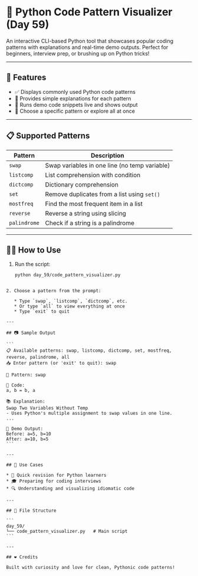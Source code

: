 # 🧠 Python Code Pattern Visualizer (Day 59)

An interactive CLI-based Python tool that showcases popular coding patterns with explanations and real-time demo outputs. Perfect for beginners, interview prep, or brushing up on Python tricks!

---

## 🚀 Features

- ✅ Displays commonly used Python code patterns
- 📘 Provides simple explanations for each pattern
- 🧪 Runs demo code snippets live and shows output
- 🔁 Choose a specific pattern or explore all at once

---

## 📋 Supported Patterns

| Pattern      | Description                                      |
|--------------|--------------------------------------------------|
| `swap`       | Swap variables in one line (no temp variable)    |
| `listcomp`   | List comprehension with condition                |
| `dictcomp`   | Dictionary comprehension                         |
| `set`        | Remove duplicates from a list using `set()`      |
| `mostfreq`   | Find the most frequent item in a list            |
| `reverse`    | Reverse a string using slicing                   |
| `palindrome` | Check if a string is a palindrome                |

---

## 🧑‍💻 How to Use

1. Run the script:
   ```bash
   python day_59/code_pattern_visualizer.py
````

2. Choose a pattern from the prompt:

   * Type `swap`, `listcomp`, `dictcomp`, etc.
   * Or type `all` to view everything at once
   * Type `exit` to quit

---

## 📷 Sample Output

```
📋 Available patterns: swap, listcomp, dictcomp, set, mostfreq, reverse, palindrome, all
📥 Enter pattern (or 'exit' to quit): swap

📄 Pattern: swap

📝 Code:
a, b = b, a

📚 Explanation:
Swap Two Variables Without Temp
- Uses Python's multiple assignment to swap values in one line.
...

🚀 Demo Output:
Before: a=5, b=10
After: a=10, b=5
```

---

## 📎 Use Cases

* 📖 Quick revision for Python learners
* 🎓 Preparing for coding interviews
* 🔍 Understanding and visualizing idiomatic code

---

## 📁 File Structure

```
day_59/
└── code_pattern_visualizer.py   # Main script
```

---

## ❤️ Credits

Built with curiosity and love for clean, Pythonic code patterns!

